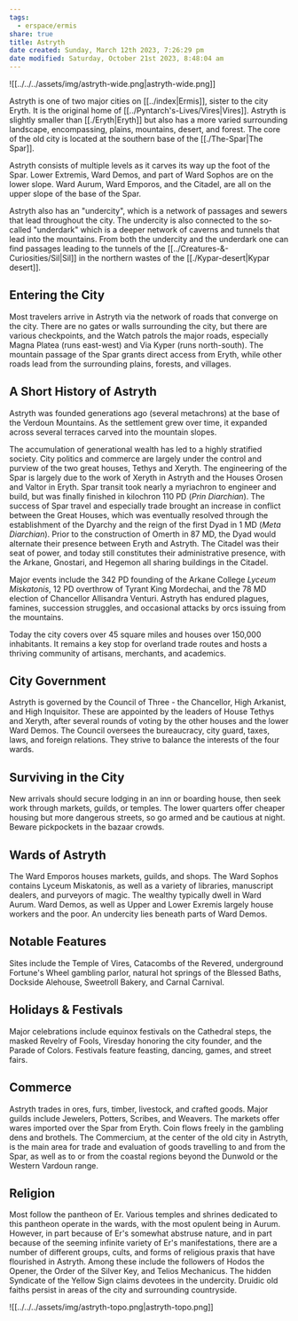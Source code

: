 ```yaml
---
tags:
  - erspace/ermis
share: true
title: Astryth
date created: Sunday, March 12th 2023, 7:26:29 pm
date modified: Saturday, October 21st 2023, 8:48:04 am
---
```


![[../../../assets/img/astryth-wide.png|astryth-wide.png]]

Astryth is one of two major cities on [[../index|Ermis]], sister to the city Eryth. It is the original home of [[../Pyntarch's-Lives/Vires|Vires]]. Astryth is slightly smaller than [[./Eryth|Eryth]] but also has a more varied surrounding landscape, encompassing, plains, mountains, desert, and forest. The core of the old city is located at the southern base of the [[./The-Spar|The Spar]]. 

Astryth consists of  multiple levels as it carves its way up the foot of the Spar. Lower Extremis, Ward Demos, and part of Ward Sophos are on the lower slope. Ward Aurum, Ward Emporos, and the Citadel, are all on the upper slope of the base of the Spar. 

Astryth also has an "undercity", which is a network of passages and sewers that lead throughout the city. The undercity is also connected to the so-called "underdark" which is a deeper network of caverns and tunnels that lead into the mountains. From both the undercity and the underdark one can find passages leading to the tunnels of the [[../Creatures-&-Curiosities/Sil|Sil]] in the northern wastes of the [[./Kypar-desert|Kypar desert]].

## Entering the City

Most travelers arrive in Astryth via the network of roads that converge on the city. There are no gates or walls surrounding the city, but there are various checkpoints, and the Watch patrols the major roads, especially Magna Platea (runs east-west) and Via Kyper (runs north-south).  The mountain passage of the Spar grants direct access from Eryth, while other roads lead from the surrounding plains, forests, and villages.

## A Short History of Astryth

Astryth was founded generations ago (several metachrons) at the base of the Verdoun Mountains. As the settlement grew over time, it expanded across several terraces carved into the mountain slopes. 

The accumulation of generational wealth has led to a highly stratified society. City politics and commerce are largely under the control and purview of the two great houses, Tethys and Xeryth. The engineering of the Spar is largely due to the work of Xeryth in Astryth and the Houses Orosen and Valtor in Eryth. Spar transit took nearly a myriachron to engineer and build, but was finally finished in kilochron 110 PD (*Prin Diarchian*). The success of Spar travel and especially trade brought an increase in conflict between the Great Houses, which was eventually resolved through the establishment of the Dyarchy and the reign of the first Dyad in 1 MD (*Meta Diarchian*). Prior to the construction of Omerth in 87 MD, the Dyad would alternate their presence between Eryth and Astryth. The Citadel was their seat of power, and today still constitutes their administrative presence, with the Arkane, Gnostari, and Hegemon all sharing buildings in the Citadel. 

Major events include the 342 PD founding of the Arkane College *Lyceum Miskatonis*, 12 PD overthrow of Tyrant King Mordechai, and the 78 MD election of Chancellor Allisandra Venturi. Astryth has endured plagues, famines, succession struggles, and occasional attacks by orcs issuing from the mountains.

Today the city covers over 45 square miles and houses over 150,000 inhabitants. It remains a key stop for overland trade routes and hosts a thriving community of artisans, merchants, and academics.

## City Government

Astryth is governed by the Council of Three - the Chancellor, High Arkanist, and High Inquisitor. These are appointed by the leaders of House Tethys and Xeryth, after several rounds of voting by the other houses and the lower Ward Demos. The Council oversees the bureaucracy, city guard, taxes, laws, and foreign relations. They strive to balance the interests of the four wards.

## Surviving in the City 

New arrivals should secure lodging in an inn or boarding house, then seek work through markets, guilds, or temples. The lower quarters offer cheaper housing but more dangerous streets, so go armed and be cautious at night. Beware pickpockets in the bazaar crowds.

## Wards of Astryth

The Ward Emporos houses markets, guilds, and shops. The Ward Sophos contains Lyceum Miskatonis, as well as a variety of libraries, manuscript dealers, and purveyors of magic. The wealthy typically dwell in Ward Aurum. Ward Demos, as well as Upper and Lower Exremis largely house workers and the poor. An undercity lies beneath parts of Ward Demos. 

## Notable Features

Sites include the Temple of Vires, Catacombs of the Revered, underground Fortune's Wheel gambling parlor, natural hot springs of the Blessed Baths, Dockside Alehouse, Sweetroll Bakery, and Carnal Carnival.

## Holidays & Festivals

Major celebrations include equinox festivals on the Cathedral steps, the masked Revelry of Fools, Viresday honoring the city founder, and the Parade of Colors. Festivals feature feasting, dancing, games, and street fairs.

## Commerce 

Astryth trades in ores, furs, timber, livestock, and crafted goods. Major guilds include Jewelers, Potters, Scribes, and Weavers. The markets offer wares imported over the Spar from Eryth. Coin flows freely in the gambling dens and brothels. The Commercium, at the center of the old city in Astryth, is the main area for trade and evaluation of goods travelling to and from the Spar, as well as to or from the coastal regions beyond the Dunwold or the Western Vardoun range.  

## Religion

Most follow the pantheon of Er. Various temples and shrines dedicated to this pantheon operate in the wards, with the most opulent being in Aurum. However, in part because of Er's somewhat abstruse nature, and in part because of the seeming infinite variety of Er's manifestations, there are a number of different groups, cults, and forms of religious praxis that have flourished in Astryth. Among these include the followers of Hodos the Opener, the Order of the Silver Key, and Telios Mechanicus. The hidden Syndicate of the Yellow Sign claims devotees in the undercity. Druidic old faiths persist in areas of the city and surrounding countryside.


![[../../../assets/img/astryth-topo.png|astryth-topo.png]]
